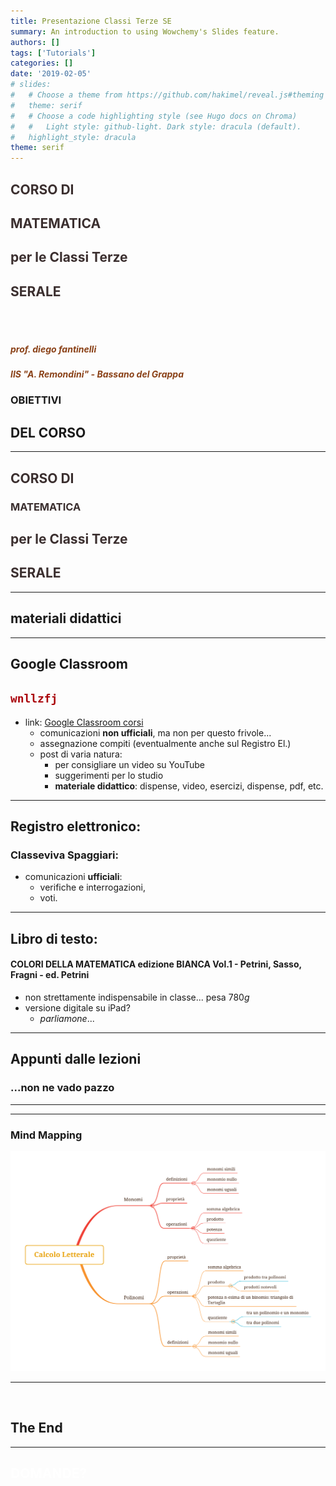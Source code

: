 ```yaml
---
title: Presentazione Classi Terze SE
summary: An introduction to using Wowchemy's Slides feature.
authors: []
tags: ['Tutorials']
categories: []
date: '2019-02-05'
# slides:
#   # Choose a theme from https://github.com/hakimel/reveal.js#theming
#   theme: serif
#   # Choose a code highlighting style (see Hugo docs on Chroma)
#   #   Light style: github-light. Dark style: dracula (default).
#   highlight_style: dracula
theme: serif
---
```


<section data-background-image="book_bkg.jpg" data-background-opacity="0.6" data-transition="convex">
  <h2 style="color:#3B2F2F">CORSO DI</h2>

  <h1 class="r-fit-text" style="color:#3B2F2F">MATEMATICA</h1>
  <h2 style="color:#3B2F2F">per le Classi Terze</h2>
  <h2 style="color:#3B2F2F">SERALE</h2>
  <br> 
  <!-- <h3 style="color:#3B2F2F"><em>esercizi e ripasso</em></h3> -->
  <br>
  <h5 style="color:#8A4117"><em>prof. diego fantinelli</em></h5>
  <h5 style="color:#8A4117">IIS "A. Remondini" - Bassano del Grappa</h5>
</section>

<section data-transition="convex" data-background-image="book_bkg.jpg" data-background-opacity="0.5">

<section>
    
  # OBIETTIVI
  ## DEL CORSO
  
</section>

---

<section>
  <h2 style="color:#3B2F2F">CORSO DI</h2>

  <h1 class="r-fit-text" style="color:#3B2F2F">MATEMATICA</h1>
  <h2 style="color:#3B2F2F">per le Classi Terze</h2>
  <h2 style="color:#3B2F2F">SERALE</h2>
</section>

</section>

---

<!-- <section data-transition="concave" data-background-image="calm_bkg.jpg" data-background-opacity="0.6">

## Tema 1 - Insiemi Numerici
>periodo: **Settembre - Ottobre**

</section>

<section data-background-image="calm_bkg.jpg" data-background-opacity="0.6">

### conoscenze:
- Insiemi numerici: naturali, interi, razionali; ordinamento e loro rappresentazione su una retta.
- Le operazioni con i numeri interi e razionali e loro proprietà.
- Proprietà delle potenze.
- Rapporti, proporzioni e percentuali.

</section>

<section data-background-image="calm_bkg.jpg" data-background-opacity="0.6">

### abilità

<span style="font-size:70%">

- Utilizzare le procedure del calcolo aritmetico (a mente, per iscritto, a macchina) per calcolare espressioni aritmetiche e risolvere semplici problemi.
- Utilizzare le diverse notazioni e saper convertire da una all’altra (da frazioni a decimali, da frazioni apparenti ad interi, da percentuali a frazioni…)
- Operare in $\mathbb{N, Z, Q}.$
- Comprendere il significato di potenza; calcolare potenze e applicarne le proprietà.
- Risolvere espressioni nei diversi insiemi numerici; rappresentare la soluzione di un problema con un’espressione e calcolarne il valore.
- Impostare uguaglianze di rapporti e risolvere problemi di proporzionalità e percentuale

</span>

</section> -->

<section data-background-image="calm_bkg.jpg" data-background-opacity="0.6">

# materiali didattici

---

## Google Classroom

<h2 style="color:#aa0008"><code>wnllzfj</code></h2>

- link: [Google Classroom corsi](https://classroom.google.com/c/NTQ2MTA4NzUwMjcw?cjc=wnllzfj)
  - comunicazioni **non ufficiali**, ma non per questo frivole...
  - assegnazione compiti (eventualmente anche sul Registro El.)
  - post di varia natura:
    - per consigliare un video su YouTube
    - suggerimenti per lo studio
    - **materiale didattico**: dispense, video, esercizi, dispense, pdf, etc.

---

## Registro elettronico: 
### Classeviva Spaggiari:

  - comunicazioni **ufficiali**: 
    - verifiche e interrogazioni, 
    - voti.

---

## Libro di testo: 
#### COLORI DELLA MATEMATICA edizione BIANCA Vol.1 - Petrini, Sasso, Fragni - ed. Petrini

  - non strettamente indispensabile in classe... pesa $780g$
  - versione digitale su iPad? 
    - *parliamone*...

---

## Appunti dalle lezioni
### ...non ne vado pazzo

</section>

---



---

<section data-transition="concave" data-background-image="book_bkg.jpg" data-background-opacity="0.4">

<h3>Mind Mapping</h3>

![polinomi](calc-lett_mindmap.png)

</section>

---

<section data-transition="concave" data-background-color="#EDEDED">
  <img data-src="https://res.cloudinary.com/teepublic/image/private/s--TQXt20Pc--/t_Resized%20Artwork/c_fit,g_north_west,h_954,w_954/co_000000,e_outline:48/co_000000,e_outline:inner_fill:48/co_ffffff,e_outline:48/co_ffffff,e_outline:inner_fill:48/co_bbbbbb,e_outline:3:1000/c_mpad,g_center,h_1260,w_1260/b_rgb:eeeeee/c_limit,f_auto,h_630,q_90,w_630/v1588675429/production/designs/9818088_0.jpg">

<h1 class="fragment" >The End</h1>
</section>

---

<section data-background-image="numbers.gif" data-background-opacity="0.8">

  <h2 style="color:#ffffff" class="r-fit-text">DOMANDE?</h2>

</section>